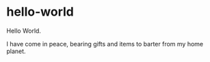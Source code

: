 # hello-world

Hello World.

I have come in peace, bearing gifts and items to barter from my home planet.
